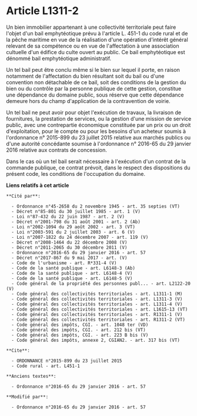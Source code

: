 # Article L1311-2

Un bien immobilier appartenant à une collectivité territoriale peut faire l'objet d'un bail emphytéotique prévu à l'article
L. 451-1 du code rural et de la pêche maritime en vue de la réalisation d'une opération d'intérêt général relevant de sa
compétence ou en vue de l'affectation à une association cultuelle d'un édifice du culte ouvert au public. Ce bail
emphytéotique est dénommé bail emphytéotique administratif. 

Un tel bail peut être conclu même si le bien sur lequel il porte, en raison notamment de l'affectation du bien résultant soit
du bail ou d'une convention non détachable de ce bail, soit des conditions de la gestion du bien ou du contrôle par la
personne publique de cette gestion, constitue une dépendance du domaine public, sous réserve que cette dépendance demeure
hors du champ d'application de la contravention de voirie. 

Un tel bail ne peut avoir pour objet l'exécution de travaux, la livraison de fournitures, la prestation de services, ou la
gestion d'une mission de service public, avec une contrepartie économique constituée par un prix ou un droit d'exploitation,
pour le compte ou pour les besoins d'un acheteur soumis à l'ordonnance n° 2015-899 du 23 juillet 2015 relative aux marchés
publics ou d'une autorité concédante  soumise à l'ordonnance n° 2016-65 du 29 janvier 2016 relative aux contrats de
concession. 

Dans le cas où un tel bail serait nécessaire à l'exécution d'un contrat de la commande publique, ce contrat prévoit, dans le
respect des dispositions du présent code, les conditions de l'occupation du domaine.

**Liens relatifs à cet article**

	**Cité par**:

	  - Ordonnance n°45-2658 du 2 novembre 1945 - art. 35 septies (VT)
	  - Décret n°85-801 du 30 juillet 1985 - art. 1 (V)
	  - Loi n°87-432 du 22 juin 1987 - art. 2 (V)
	  - Décret n°2001-798 du 31 août 2001 - art. 2 (Ab)
	  - Loi n°2002-1094 du 29 août 2002 - art. 3 (VT)
	  - Loi n°2003-591 du 2 juillet 2003 - art. 6 (V)
	  - Loi n°2007-1822 du 24 décembre 2007 - art. 119 (V)
	  - Décret n°2008-1464 du 22 décembre 2008 (V)
	  - Décret n°2011-2065 du 30 décembre 2011 (V)
	  - Ordonnance n°2016-65 du 29 janvier 2016 - art. 57
	  - Décret n°2017-867 du 9 mai 2017 - art. (V)
	  - Code de l'urbanisme - art. R*331-4 (V)
	  - Code de la santé publique - art. L6148-3 (Ab)
	  - Code de la santé publique - art. L6148-4 (V)
	  - Code de la santé publique - art. L6148-5 (V)
	  - Code général de la propriété des personnes publ... - art. L2122-20 (V)
	  - Code général des collectivités territoriales - art. L1311-1 (M)
	  - Code général des collectivités territoriales - art. L1311-3 (V)
	  - Code général des collectivités territoriales - art. L1311-4 (V)
	  - Code général des collectivités territoriales - art. L1615-13 (VT)
	  - Code général des collectivités territoriales - art. R1311-1 (V)
	  - Code général des collectivités territoriales - art. R1311-2 (VT)
	  - Code général des impôts, CGI. - art. 1048 ter (VD)
	  - Code général des impôts, CGI. - art. 212 bis (VT)
	  - Code général des impôts, CGI. - art. 223 B bis (V)
	  - Code général des impôts, annexe 2, CGIAN2. - art. 317 bis (VT)

	**Cite**:

	  - ORDONNANCE n°2015-899 du 23 juillet 2015
	  - Code rural - art. L451-1

	**Anciens textes**:

	  - Ordonnance n°2016-65 du 29 janvier 2016 - art. 57

	**Modifié par**:

	  - Ordonnance n°2016-65 du 29 janvier 2016 - art. 57
